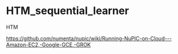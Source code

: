 # HTM_sequential_learner
HTM

https://github.com/numenta/nupic/wiki/Running-NuPIC-on-Cloud---Amazon-EC2,-Google-GCE,-GROK
